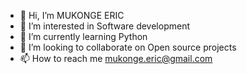 - 👋 Hi, I’m MUKONGE ERIC
- 👀 I’m interested in Software development
- 🌱 I’m currently learning Python
- 💞️ I’m looking to collaborate on Open source projects
- 📫 How to reach me mukonge.eric@gmail.com

<!---
MUKONGE ERIC/MUKONGE ERIC is a ✨ special ✨ repository because its `README.md` (this file) appears on your GitHub profile.
You can click the Preview link to take a look at your changes.
--->
